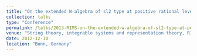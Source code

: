 ```yaml
---
title: "On the extended W-algebra of sl2 type at positive rational level"
collection: talks
type: "Conference"
permalink: /talks/2013-RIMS-on-the-extended-w-algebra-of-sl2-type-at-positive-rational-level
venue: "String theory, integrable systems and representation theory, RIMS Symposium, The University of Kyoto"
date: 2012-12-10
location: "Bonn, Germany"
---
```



